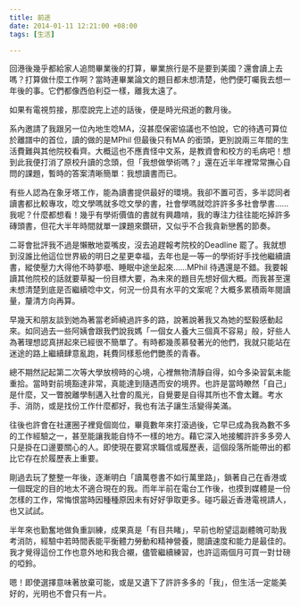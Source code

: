 ```yaml
---
title: 前途
date: 2014-01-11 12:21:00 +08:00
tags: [生活]

---
```


  
  
  
回港後幾乎都給家人追問畢業後的打算，畢業旅行是不是要到美國？還會讀上去嗎？打算做什麼工作啊？當時連畢業論文的題目都未想清楚，他們便叮囑我去想一年後的事。它們都像西伯利亞一樣，離我太遠了。  
  
如果有電視剪接，那麼說完上述的話後，便是時光飛逝的數月後。   
  
系內邀請了我跟另一位內地生唸MA，沒甚麼保密協議也不怕說，它的待遇可算位於離譜中的首位，讀的做的是MPhil 但最後只有MA 的銜頭，更別說兩三年間的生活費難與其他院校看齊。大概這也不應責怪中文系，是教資會和校方的毛病吧！想到此我便打消了原校升讀的念頭，但「我想做學術嗎？」還在近半年裡常常撫心自問的課題，暫時的答案清晰簡單：我想讀書而已。  
  
有些人認為在象牙塔工作，能為讀書提供最好的環境。我卻不置可否，多半認同者讀書都比較專攻，唸文學嗎就多唸文學的書，社會學嗎就唸許許多多社會學書……我呢？什麼都想看！幾乎有學術價值的書就有興趣啃，我的專注力往往能吃掉許多磚頭書，但花大半年時間就單一課題來鑽研，又似乎不合我貪新戀舊的節奏。  
  
二哥會批評我不過是懶散地耍嘴皮，沒去追趕報考院校的Deadline 罷了。我就想到沒誰比他這位世界級的明日之星更幸福，去年也是一等一的學術好手找他繼續讀書，縱使壓力大得他不時夢囈、睡眠中途坐起來……MPhil 待遇還是不錯。我要報讀其他院校的話就要草擬一份目標大要，為未來的題目先想好個大概。而我甚至還未想清楚到底是否繼續唸中文，何況一份具有水平的文案呢？大概多累積兩年閱讀量，釐清方向再算。   
  
  
早幾天和朋友談到她為著當老師繞過許多的路，說著說著我又為她的堅毅感動起來。如同過去一些阿姨會跟我們說我媽「一個女人養大三個真不容易」般，好些人為著理想認真拼起來已經很不簡單了。有時都幾羨慕發著光的他們，我就只能站在迷途的路上繼續肆意亂跑，耗費同樣惹他們艷羨的青春。  
  
總不期然記起第二次等大學放榜時的心境，心裡無物清靜自得，如今多染習氣未能重拾。當時對前境豁達非常，真能達到隨遇而安的境界。也許是當時瞭然「自己」是什麼，又一瞥脫離學制邁入社會的風光，自覺要是自得其所也不會太難。考水手、消防，或是找份工作什麼都好，我也有法子讓生活變得美滿。  
  
往後也許會在社運圈子裡覓個崗位，畢竟數年來打滾過後，它早已成為我為數不多的工作經驗之一，甚至能讓我能自恃不一樣的地方。藉它深入地接觸許許多多旁人只是掛在口邊要關心的人。即使現在要寫求職信或履歷表，這個段落所能帶出的都比它存在於履歷表上重要。  
  
剛過去玩了整整一年後，逐漸明白「讀萬卷書不如行萬里路」，鎖著自己在香港或一個既定的目的地太不適合現在的我。而年半前在電台工作後，也摸到媒體是一份怎樣的工作，常悔恨當時因種種原因未有好好爭取更多。碰巧最近香港電視請人，也又試試。  
  
半年來也勤奮地做負重訓練，成果真是「有目共睹」，早前也盼望這副體魄可助我考消防，經驗中若時間表能平衡體力勞動和精神營養，閱讀速度和能力是最佳的。我才覺得這份工作也意外地和我合襯，儘管繼續練習，也許這兩個月可買一對廿磅的啞鈴。  
  
  
嗯！即使選擇意味著放棄可能，或是又遺下了許許多多的「我」，但生活一定能美好的，光明也不會只有一片。  
  
  

